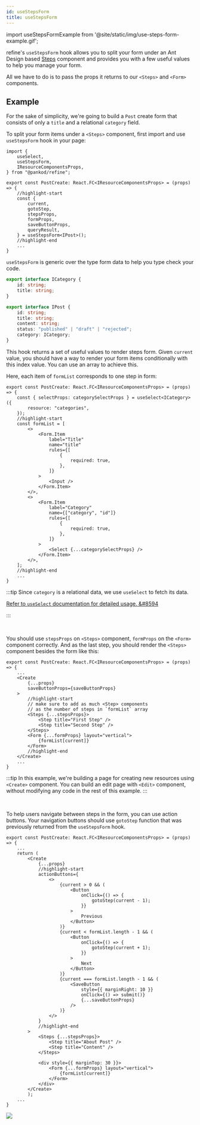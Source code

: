 ```yaml
---
id: useStepsForm
title: useStepsForm
---
```


import useStepsFormExample from '@site/static/img/use-steps-form-example.gif';

refine's `useStepsForm` hook allows you to split your form under an Ant Design based [Steps](https://ant.design/components/steps/) component and provides you with a few useful values to help you manage your form.

All we have to do is to pass the props it returns to our `<Steps>` and `<Form>` components.

## Example

For the sake of simplicity, we're going to build a `Post` create form that consists of only a `title` and a relational `category` field.

To split your form items under a `<Steps>` component, first import and use `useStepsForm` hook in your page:

```tsx title="src/pages/posts/create.tsx"
import {
    useSelect,
    useStepsForm,
    IResourceComponentsProps,
} from "@pankod/refine";

export const PostCreate: React.FC<IResourceComponentsProps> = (props) => {
    //highlight-start
    const {
        current,
        gotoStep,
        stepsProps,
        formProps,
        saveButtonProps,
        queryResult,
    } = useStepsForm<IPost>();
    //highlight-end
    ...
}
```

`useStepsForm` is generic over the type form data to help you type check your code.

```ts title="src/interfaces.d.ts"
export interface ICategory {
    id: string;
    title: string;
}

export interface IPost {
    id: string;
    title: string;
    content: string;
    status: "published" | "draft" | "rejected";
    category: ICategory;
}
```

This hook returns a set of useful values to render steps form. Given `current` value, you should have a way to render your form items conditionally with this index value. You can use an array to achieve this.

Here, each item of `formList` corresponds to one step in form:

```tsx title="src/pages/posts/create.tsx"
export const PostCreate: React.FC<IResourceComponentsProps> = (props) => {
    const { selectProps: categorySelectProps } = useSelect<ICategory>({
        resource: "categories",
    });
    //highlight-start
    const formList = [
        <>
            <Form.Item
                label="Title"
                name="title"
                rules={[
                    {
                        required: true,
                    },
                ]}
            >
                <Input />
            </Form.Item>
        </>,
        <>
            <Form.Item
                label="Category"
                name={["category", "id"]}
                rules={[
                    {
                        required: true,
                    },
                ]}
            >
                <Select {...categorySelectProps} />
            </Form.Item>
        </>,
    ];
    //highlight-end
    ...
}
```

:::tip
Since `category` is a relational data, we use `useSelect` to fetch its data.

[Refer to `useSelect` documentation for detailed usage. &#8594](useSelect.md)

:::

<br />

You should use `stepsProps` on `<Steps>` component, `formProps` on the `<Form>` component correctly. And as the last step, you should render the `<Steps>` component besides the form like this:

```tsx title="src/pages/posts/create.tsx"
export const PostCreate: React.FC<IResourceComponentsProps> = (props) => {
    ...
    <Create
        {...props}
        saveButtonProps={saveButtonProps}
    >
        //highlight-start
        // make sure to add as much <Step> components
        // as the number of steps in `formList` array
        <Steps {...stepsProps}>
            <Step title="First Step" />
            <Step title="Second Step" />
        </Steps>
        <Form {...formProps} layout="vertical">
            {formList[current]}
        </Form>
        //highlight-end
    </Create>
    ...
}
```

:::tip
In this example, we're building a page for creating new resources using `<Create>` component. You can build an edit page with `<Edit>` component, without modifying any code in the rest of this example.
:::

<br />

To help users navigate between steps in the form, you can use action buttons. Your navigation buttons should use `gotoStep` function that was previously returned from the `useStepsForm` hook.

```tsx title="src/pages/posts/create.tsx"
export const PostCreate: React.FC<IResourceComponentsProps> = (props) => {
    ...
    return (
        <Create
            {...props}
            //highlight-start
            actionButtons={
                <>
                    {current > 0 && (
                        <Button
                            onClick={() => {
                                gotoStep(current - 1);
                            }}
                        >
                            Previous
                        </Button>
                    )}
                    {current < formList.length - 1 && (
                        <Button
                            onClick={() => {
                                gotoStep(current + 1);
                            }}
                        >
                            Next
                        </Button>
                    )}
                    {current === formList.length - 1 && (
                        <SaveButton
                            style={{ marginRight: 10 }}
                            onClick={() => submit()}
                            {...saveButtonProps}
                        />
                    )}
                </>
            }
            //highlight-end
        >
            <Steps {...stepsProps}>
                <Step title="About Post" />
                <Step title="Content" />
            </Steps>

            <div style={{ marginTop: 30 }}>
                <Form {...formProps} layout="vertical">
                    {formList[current]}
                </Form>
            </div>
        </Create>
        );
    ...
}
```

<div style={{textAlign: "center"}}>
    <img src={useStepsFormExample} />
</div>
